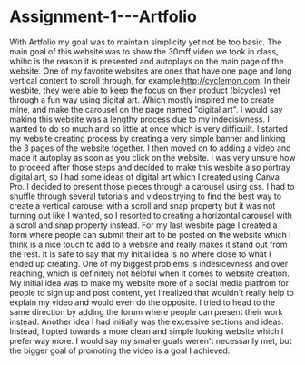 # Assignment-1---Artfolio
With Artfolio my goal was to maintain simplicity yet not be too basic. The main goal of this website was to show the 30mff video we took in class, whihc is the reason it is presented and autoplays on the main page of the website. One of my favorite websites are ones that have one page and long vertical content to scroll through, for example:http://cyclemon.com. In their wesbite, they were able to keep the focus on their product (bicycles) yet through a fun way using digital art. Which mostly inspired me to create mine, and make the carousel on the page named "digital art".
I would say making this website was a lengthy process due to my indecisivness. I wanted to do so much and so little at once which is very difficuilt. I started my website creating process by creating a very simple banner and linking the 3 pages of the website together. I then moved on to adding a video and made it autoplay as soon as you click on the website. I was very unsure how to proceed after those steps and decided to make this wesbite also portray digital art, so I had some ideas of digital art which I created using Canva Pro. I decided to present those pieces through a carousel using css. I had to shuffle through several tutorials and videos trying to find the best way to create a vertical carousel with a scroll and snap property but it was not turning out like I wanted, so I resorted to creating a horizontal carousel with a scroll and snap property instead. For my last wesbite page I created a form where people can submit their art to be posted on the website which I think is a nice touch to add to a website and really makes it stand out from the rest.
It is safe to say that my initial idea is no where close to what I ended up creating. One of my biggest problems is indesicevness and over reaching, which is definitely not helpful when it comes to website creation. My initial idea was to make my website more of a social media platfrom for people to sign up and post content, yet I realized that wouldn't really help to explain my video and would even do the opposite. I tried to head to the same direction by adding the forum where people can present their work instead. Another idea I had initially was the excessive sections and ideas. Instead, I opted towards a more clean and simple looking website which I prefer way more. I would say my smaller goals weren't necessarily met, but the bigger goal of promoting the video is a goal I achieved. 
